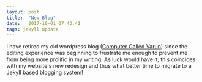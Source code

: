 ```yaml
---
layout: post
title:  "New Blog"
date:   2017-10-01 07:43:41
tags: jekyll update
---
```


I have retired my old wordpress blog ([Computer Called Varun](computercallledvarun.wordpress.com)) since the editing experience was beginning to frustrate me enough to prevent me from being more prolific in my writing. As luck would have it, this coincides with my website's new redesign and thus what better time to migrate to a Jekyll based blogging system!
